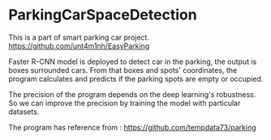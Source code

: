 # ParkingCarSpaceDetection
This is a part of smart parking car project.
https://github.com/unt4m1nh/EasyParking

Faster R-CNN model is deployed to detect car in the parking, the output is boxes surrounded cars. From that boxes and spots' coordinates, the program calculates and predicts if the parking spots are empty or occupied.

The precision of the program depends on the deep learning's robustness. So we can improve the precision by training the model with particular datasets.

The program has reference from : 
https://github.com/tempdata73/parking
